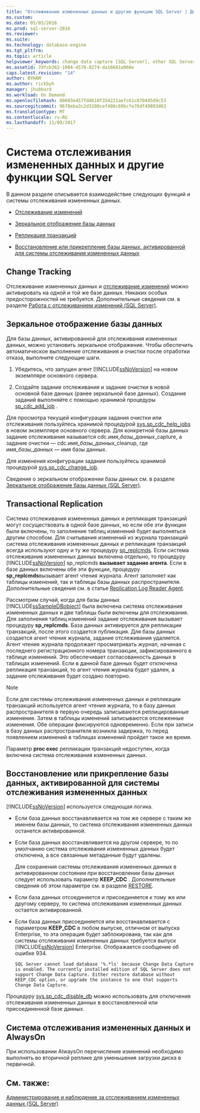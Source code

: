 ```yaml
---
title: "Отслеживание измененных данных и другие функции SQL Server | Документация Майкрософт"
ms.custom: 
ms.date: 05/03/2016
ms.prod: sql-server-2016
ms.reviewer: 
ms.suite: 
ms.technology: database-engine
ms.tgt_pltfrm: 
ms.topic: article
helpviewer_keywords: change data capture [SQL Server], other SQL Server features and
ms.assetid: 7dfcb362-1904-4578-8274-da16681a960e
caps.latest.revision: "14"
author: BYHAM
ms.author: rickbyh
manager: jhubbard
ms.workload: On Demand
ms.openlocfilehash: 80603e457fdd610f354221aefc61c870445d9c53
ms.sourcegitcommit: 9678eba3c2d3100cef408c69bcfe76df49803d63
ms.translationtype: MT
ms.contentlocale: ru-RU
ms.lasthandoff: 11/09/2017
---
```

# <a name="change-data-capture-and-other-sql-server-features"></a>Система отслеживания измененных данных и другие функции SQL Server
  В данном разделе описывается взаимодействие следующих функций и системы отслеживания измененных данных.  
  
-   [Отслеживание изменений](#ChangeTracking)  
  
-   [Зеркальное отображение базы данных](#DatabaseMirroring)  
  
-   [Репликация транзакций](#TransReplication)  
  
-   [Восстановление или прикрепление базы данных, активированной для системы отслеживания измененных данных](#RestoreOrAttach)  
  
##  <a name="ChangeTracking"></a> Change Tracking  
 Отслеживание измененных данных и [отслеживание изменений](../../relational-databases/track-changes/about-change-tracking-sql-server.md) можно активировать на одной и той же базе данных. Никаких особых предосторожностей не требуется. Дополнительные сведения см. в разделе [Работа с отслеживанием изменений (SQL Server)](../../relational-databases/track-changes/work-with-change-tracking-sql-server.md).  
  
##  <a name="DatabaseMirroring"></a> Зеркальное отображение базы данных  
 Для базы данных, активированной для отслеживания измененных данных, можно установить зеркальное отображение. Чтобы обеспечить автоматическое выполнение отслеживания и очистки после отработки отказа, выполните следующие шаги.  
  
1.  Убедитесь, что запущен агент [!INCLUDE[ssNoVersion](../../includes/ssnoversion-md.md)] на новом экземпляре основного сервера.  
  
2.  Создайте задание отслеживания и задание очистки в новой основной базе данных (ранее зеркальной базе данных). Создание заданий выполняйте с помощью хранимой процедуры [sp_cdc_add_job](../../relational-databases/system-stored-procedures/sys-sp-cdc-add-job-transact-sql.md) .  
  
 Для просмотра текущей конфигурации задания очистки или отслеживания пользуйтесь хранимой процедурой [sys.sp_cdc_help_jobs](../../relational-databases/system-stored-procedures/sys-sp-cdc-help-jobs-transact-sql.md) в новом экземпляре основного сервера. Для конкретной базы данных задание отслеживания называется cdc.*имя_базы_данных*_capture, а задание очистки — cdc.*имя_базы_данных*_cleanup, где *имя_базы_данных* — имя базы данных.  
  
 Для изменения конфигурации задания пользуйтесь хранимой процедурой [sys.sp_cdc_change_job](../../relational-databases/system-stored-procedures/sys-sp-cdc-change-job-transact-sql.md).  
  
 Сведения о зеркальном отображении базы данных см. в разделе [Зеркальное отображение базы данных (SQL Server)](../../database-engine/database-mirroring/database-mirroring-sql-server.md).  
  
##  <a name="TransReplication"></a> Transactional Replication  
 Система отслеживания измененных данных и репликация транзакций могут сосуществовать в одной базе данных, но если обе эти функции были включены, то заполнение таблиц изменений будет выполняться другим способом. Для считывания изменений из журнала транзакций система отслеживания измененных данных и репликация транзакций всегда используют одну и ту же процедуру [sp_replcmds](../../relational-databases/system-stored-procedures/sp-replcmds-transact-sql.md). Если система отслеживания измененных данных включена отдельно, то процедуру [!INCLUDE[ssNoVersion](../../includes/ssnoversion-md.md)] sp_replcmds **вызывает задание агента**. Если в базе данных включены обе эти функции, процедуру **sp_replcmds**вызывает агент чтения журнала. Агент заполняет как таблицы изменений, так и таблицы базы данных распространителя. Дополнительные сведения см. в статье [Replication Log Reader Agent](../../relational-databases/replication/agents/replication-log-reader-agent.md).  
  
 Рассмотрим случай, когда для базы данных [!INCLUDE[ssSampleDBobject](../../includes/sssampledbobject-md.md)] была включена система отслеживания измененных данных и две таблицы были включены для отслеживания. Для заполнения таблиц изменений задание отслеживания вызывает процедуру **sp_replcmds**. База данных активируется для репликации транзакций, после этого создается публикация. Для базы данных создается агент чтения журнала, задание отслеживания удаляется. Агент чтения журнала продолжает просматривать журнал, начиная с последнего регистрационного номера транзакции, зафиксированного в таблице изменений. Это обеспечивает согласованность данных в таблицах изменений. Если в данной базе данных будет отключена репликация транзакций, то агент чтения журнала будет удален, а задание отслеживания будет создано повторно.  
  
> [!NOTE]  
>  Если для системы отслеживания измененных данных и репликации транзакций используется агент чтения журнала, то в базу данных распространителя в первую очередь записываются реплицированные изменения. Затем в таблицы изменений записываются отслеженные изменения. Обе операции фиксируются одновременно. Если при записи в базу данных распространителя возникла задержка, то перед появлением изменений в таблицах изменений пройдет такое же время.  
  
 Параметр **proc exec** репликации транзакций недоступен, когда включена система отслеживания измененных данных.  
  
##  <a name="RestoreOrAttach"></a> Восстановление или прикрепление базы данных, активированной для системы отслеживания измененных данных  
 [!INCLUDE[ssNoVersion](../../includes/ssnoversion-md.md)] используется следующая логика.  
  
-   Если база данных восстанавливается на том же сервере с таким же именем базы данных, то система отслеживания измененных данных останется активированной.  
  
-   Если база данных восстанавливается на другом сервере, то по умолчанию система отслеживания измененных данных будет отключена, а все связанные метаданные будут удалены.  
  
     Для сохранения системы отслеживания измененных данных в активированном состоянии при восстановлении базы данных следует использовать параметр **KEEP_CDC** . Дополнительные сведения об этом параметре см. в разделе [RESTORE](../../t-sql/statements/restore-statements-transact-sql.md).  
  
-   Если база данных отсоединяется и присоединяется к тому же или другому серверу, то система отслеживания измененных данных остается активированной.  
  
-   Если база данных присоединяется или восстанавливается с параметром **KEEP_CDC** в любом выпуске, отличном от выпуска Enterprise, то эта операция будет заблокирована, так как для системы отслеживания измененных данных требуется выпуск [!INCLUDE[ssNoVersion](../../includes/ssnoversion-md.md)] Enterprise. Отображается сообщение об ошибке 934.  
  
     `SQL Server cannot load database '%.*ls' because Change Data Capture is enabled. The currently installed edition of SQL Server does not support Change Data Capture. Either restore database without KEEP_CDC option, or upgrade the instance to one that supports Change Data Capture.`  
  
 Процедуру [sys.sp_cdc_disable_db](../../relational-databases/system-stored-procedures/sys-sp-cdc-disable-db-transact-sql.md) можно использовать для отключения отслеживания измененных данных в восстановленной или присоединенной базе данных.  
  
## <a name="change-data-capture-and-always-on"></a>Система отслеживания измененных данных и AlwaysOn  
 При использовании AlwaysOn перечисление изменений необходимо выполнять во вторичной реплике для уменьшения загрузки диска в первичной.  
  
## <a name="see-also"></a>См. также:  
 [Администрирование и наблюдение за отслеживанием измененных данных (SQL Server)](../../relational-databases/track-changes/administer-and-monitor-change-data-capture-sql-server.md)  
  
  
